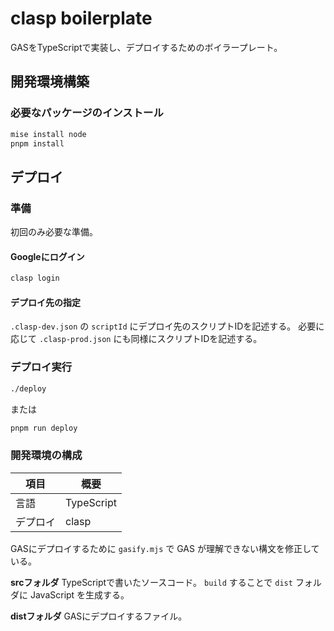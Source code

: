 # clasp boilerplate

GASをTypeScriptで実装し、デプロイするためのボイラープレート。

## 開発環境構築

### 必要なパッケージのインストール

```bash
mise install node
pnpm install
```

## デプロイ

### 準備

初回のみ必要な準備。

#### Googleにログイン

```bash
clasp login
```

#### デプロイ先の指定

`.clasp-dev.json` の `scriptId` にデプロイ先のスクリプトIDを記述する。
必要に応じて `.clasp-prod.json` にも同様にスクリプトIDを記述する。

### デプロイ実行

```bash
./deploy
```

または

```bash
pnpm run deploy
```

### 開発環境の構成

| 項目     | 概要       |
| -------- | ---------- |
| 言語     | TypeScript |
| デプロイ | clasp      |

GASにデプロイするために `gasify.mjs` で GAS が理解できない構文を修正している。

**srcフォルダ**
TypeScriptで書いたソースコード。
`build` することで `dist` フォルダに JavaScript を生成する。

**distフォルダ**
GASにデプロイするファイル。
